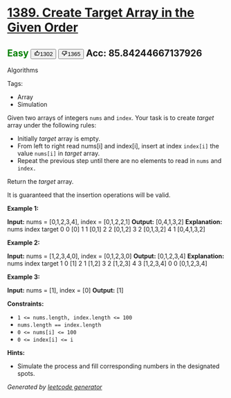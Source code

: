 # [1389. Create Target Array in the Given Order](https://leetcode.com/problems/create-target-array-in-the-given-order/)
<span style="color:green">Easy</span>   <button><svg viewBox="0 0 24 24" width="1em" height="1em" class="icon__1Md2"><path fill-rule="evenodd" d="M7 19v-8H4v8h3zM7 9c0-.55.22-1.05.58-1.41L14.17 1l1.06 1.05c.27.27.44.65.44 1.06l-.03.32L14.69 8H21c1.1 0 2 .9 2 2v2c0 .26-.05.5-.14.73l-3.02 7.05C19.54 20.5 18.83 21 18 21H4a2 2 0 0 1-2-2v-8a2 2 0 0 1 2-2h3zm2 0v10h9l3-7v-2h-9l1.34-5.34L9 9z"></path></svg><span>1302</span></button>   <button><svg viewBox="0 0 24 24" width="1em" height="1em" class="icon__1Md2"><path fill-rule="evenodd" d="M17 3v12c0 .55-.22 1.05-.58 1.41L9.83 23l-1.06-1.05c-.27-.27-.44-.65-.44-1.06l.03-.32.95-4.57H3c-1.1 0-2-.9-2-2v-2c0-.26.05-.5.14-.73l3.02-7.05C4.46 3.5 5.17 3 6 3h11zm-2 12V5H6l-3 7v2h9l-1.34 5.34L15 15zm2-2h3V5h-3V3h3a2 2 0 0 1 2 2v8a2 2 0 0 1-2 2h-3v-2z"></path></svg><span>1365</span></button>  Acc: 85.84244667137926
---
Algorithms

Tags:
- Array
- Simulation

Given two arrays of integers `nums` and `index`. Your task is to create _target_ array under the following rules:

* Initially _target_ array is empty.
* From left to right read nums\[i\] and index\[i\], insert at index `index[i]` the value `nums[i]` in _target_ array.
* Repeat the previous step until there are no elements to read in `nums` and `index.`

Return the _target_ array.

It is guaranteed that the insertion operations will be valid.

**Example 1:**


**Input:** nums = [0,1,2,3,4], index = [0,1,2,2,1]
**Output:** [0,4,1,3,2]
**Explanation:**
nums       index     target
0            0        [0]
1            1        [0,1]
2            2        [0,1,2]
3            2        [0,1,3,2]
4            1        [0,4,1,3,2]

**Example 2:**


**Input:** nums = [1,2,3,4,0], index = [0,1,2,3,0]
**Output:** [0,1,2,3,4]
**Explanation:**
nums       index     target
1            0        [1]
2            1        [1,2]
3            2        [1,2,3]
4            3        [1,2,3,4]
0            0        [0,1,2,3,4]

**Example 3:**


**Input:** nums = [1], index = [0]
**Output:** [1]

**Constraints:**

* `1 <= nums.length, index.length <= 100`
* `nums.length == index.length`
* `0 <= nums[i] <= 100`
* `0 <= index[i] <= i`

**Hints:**
- Simulate the process and fill corresponding numbers in the designated spots.

*Generated by [leetcode generator](https://github.com/unsupo/leetcode)*